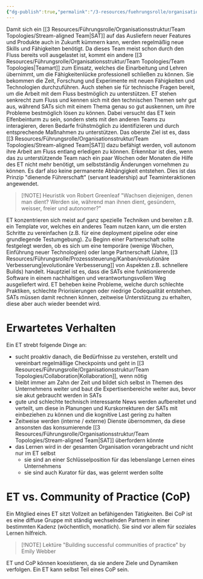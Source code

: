 ```yaml
---
{"dg-publish":true,"permalink":"/3-resources/fuehrungsrolle/organisationsstruktur/team-topologies/enabling-team/","created":"2024-06-23T19:53:53.198+02:00","updated":"2024-04-29T07:29:26.996+02:00"}
---
```



Damit sich ein [[3 Resources/Führungsrolle/Organisationsstruktur/Team Topologies/Stream-aligned Team\|SAT]] auf das Ausliefern neuer Features und Produkte auch in Zukunft kümmern kann, werden regelmäßig neue Skills und Fähigkeiten benötigt. Da dieses Team meist schon durch den Fluss bereits voll ausgelastet ist, kommt ein andere [[3 Resources/Führungsrolle/Organisationsstruktur/Team Topologies/Team Topologies\|Teamart]] zum Einsatz, welches die Einarbeitung und Lehren übernimmt, um die Fähigkeitenlücke professionell schließen zu können. Sie bekommen die Zeit, Forschung und Experimente mit neuen Fähigkeiten und Technologien durchzuführen. Auch stehen sie für technische Fragen bereit, um die Arbeit mit dem Fluss bestmöglich zu unterstützen.
ET stehen senkrecht zum Fluss und kennen sich mit den technischen Themen sehr gut aus, während SATs sich mit einem Thema genau so gut auskennen, um ihre Probleme bestmöglich lösen zu können. Dabei versucht das ET kein Elfenbeinturm zu sein, sondern stets mit den anderen Teams zu interagieren, deren Bedarfe frühstmöglich zu identifizieren und durch entsprechende Maßnahmen zu unterstützen. Das oberste Ziel ist es, dass [[3 Resources/Führungsrolle/Organisationsstruktur/Team Topologies/Stream-aligned Team\|SAT]] dazu befähigt werden, voll autonom ihre Arbeit am Fluss entlang erledigen zu können. Erkennbar ist dies, wenn das zu unterstützende Team nach ein paar Wochen oder Monaten die Hilfe des ET nicht mehr benötigt, um selbstständig Änderungen vornehmen zu können. Es darf also keine permanente Abhängigkeit entstehen. Dies ist das Prinzip "dienende Führerschaft" (servant leadership) auf Teaminteraktionen angewendet.

>[!NOTE] Heuristik von Robert Greenleaf
>"Wachsen diejenigen, denen man dient? Werden sie, während man ihnen dient, gesündern, weisser, freier und autonomer?"

ET konzentrieren sich meist auf ganz spezielle Techniken und bereiten z.B. ein Template vor, welches ein anderes Team nutzen kann, um die ersten Schritte zu vereinfachen (z.B. für eine deployment pipeline oder eine grundlegende Testumgebung).
Zu Beginn einer Partnerschaft sollte festgelegt werden, ob es sich um eine temporäre (wenige Wochen, Einführung neuer Technologien) oder lange Partnerschaft (Jahre, [[3 Resources/Führungsrolle/Prozesssteuerung/Kanban/evolutionäre Verbesserung\|evolutionäre Verbesserung]] von Aspekten z.B. schnellere Builds) handelt.
Hauptziel ist es, dass die SATs eine funktionierende Software in einem nachhaltigen und verantwortungsvollem Weg ausgeliefert wird. ET beheben keine Probleme, welche durch schlechte Praktiken, schlechte Priorisierungen oder niedrige Codequalität entstehen. SATs müssen damit rechnen können, zeitweise Unterstützung zu erhalten, diese aber auch wieder beendet wird.

# Erwartetes Verhalten

Ein ET strebt folgende Dinge an:
- sucht proaktiv danach, die Bedürfnisse zu verstehen, erstellt und vereinbart regelmäßige Checkpoints und geht in [[3 Resources/Führungsrolle/Organisationsstruktur/Team Topologies/Collaboration\|Kollaboration]], wenn nötig
- bleibt immer am Zahn der Zeit und bildet sich selbst in Themen des Unternehmens weiter und baut die Expertisenbereiche weiter aus, bevor sie akut gebraucht werden in SATs
- gute und schlechte technisch interessante News werden aufbereitet und verteilt, um diese in Planungen und Kurskorrekturen der SATs mit einbeziehen zu können und die kognitive Last gering zu halten
- Zeitweise werden (interne / externe) Dienste übernommen, da diese ansonsten das konsumierende [[3 Resources/Führungsrolle/Organisationsstruktur/Team Topologies/Stream-aligned Team\|SAT]] überfordern könnte
- das Lernen wird in der gesamten Organisation vorangebracht und nicht nur im ET selbst
	- sie sind an einer Schlüsselposition für das lebenslange Lernen eines Unternehmens
	- sie sind auch Kurator für das, was gelernt werden sollte

# ET vs. Community of Practice (CoP)

Ein Mitglied eines ET sitzt Vollzeit an befähigenden Tätigkeiten. Bei CoP ist es eine diffuse Gruppe mit ständig wechselnden Partnern in einer bestimmten Kadenz (wöchentlich, monatlich). Sie sind vor allem für soziales Lernen hilfreich.

> [!NOTE] Lektüre
> "Building successful communities of practice" by Emily Webber

ET und CoP können koexistieren, da sie andere Ziele und Dynamiken verfolgen. Ein ET kann selbst Teil eines CoP sein.
